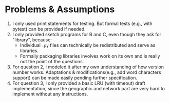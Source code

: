 # Problems & Assumptions
1. I only used print statements for testing. But formal tests (e.g., with pytest) can be provided if needed.
1. I only provided sketch programs for B and C, even though they ask for "library", because:
    * Individual `.py` files can technically be redistributed and serve as libraries.
    * Formally packaging libraries involves work on its own and is really not the point of the questions.
2. For question 2, I modeled it after my own understanding of how version number works. Adaptations & modifications(e.g., add word characters support) can be made easily pending further specification.  
3. For question 3, I only provided a basic LRU (with timeout) draft implementation, since the geographic and network part are very hard to implement without any instructions.
